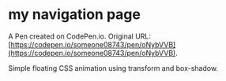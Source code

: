 # my navigation page

A Pen created on CodePen.io. Original URL: [https://codepen.io/someone08743/pen/oNybVVB](https://codepen.io/someone08743/pen/oNybVVB).

Simple floating CSS animation using transform and box-shadow.
